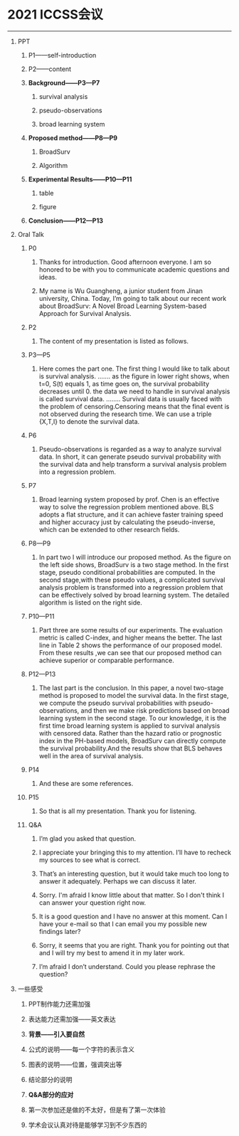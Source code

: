 # 2021 ICCSS会议
***
1.  PPT

    1.  P1——self-introduction

    2.  P2——content

    3.  **Background——P3—P7**

        1.  survival analysis

        2.  pseudo-observations

        3.  broad learning system

    4.  **Proposed method——P8—P9**

        1.  BroadSurv

        2.  Algorithm

    5.  **Experimental Results——P10—P11**

        1.  table

        2.  figure

    6.  **Conclusion——P12—P13**

2.  Oral Talk

    1.  P0

        1.  Thanks for introduction. Good afternoon everyone. I am so honored to
            be with you to communicate academic questions and ideas.

        2.  My name is Wu Guangheng, a junior student from Jinan university,
            China. Today, I’m going to talk about our recent work about
            BroadSurv: A Novel Broad Learning System-based Approach for Survival
            Analysis.

    2.  P2

        1.  The content of my presentation is listed as follows.

    3.  P3—P5

        1.  Here comes the part one. The first thing I would like to talk about
            is survival analysis. ....... as the figure in lower right shows,
            when t=0, S(t) equals 1, as time goes on, the survival probability
            decreases until 0. the data we need to handle in survival analysis
            is called survival data. ........ Survival data is usually faced
            with the problem of censoring.Censoring means that the final event
            is not observed during the research time. We can use a triple
            {X,T,I} to denote the survival data.

    4.  P6

        1.  Pseudo-observations is regarded as a way to analyze survival data.
            In short, it can generate pseudo survival probability with the
            survival data and help transform a survival analysis problem into a
            regression problem.

    5.  P7

        1.  Broad learning system proposed by prof. Chen is an effective way to
            solve the regression problem mentioned above. BLS adopts a flat
            structure, and it can achieve faster training speed and higher
            accuracy just by calculating the pseudo-inverse, which can be
            extended to other research fields.

    6.  P8—P9

        1.  In part two I will introduce our proposed method. As the figure on
            the left side shows, BroadSurv is a two stage method. In the first
            stage, pseudo conditional probabilities are computed. In the second
            stage,with these pseudo values, a complicated survival analysis
            problem is transformed into a regression problem that can be
            effectively solved by broad learning system. The detailed algorithm
            is listed on the right side.

    7.  P10—P11

        1.  Part three are some results of our experiments. The evaluation
            metric is called C-index, and higher means the better. The last line
            in Table 2 shows the performance of our proposed model. From these
            results ,we can see that our proposed method can achieve superior or
            comparable performance.

    8.  P12—P13

        1.  The last part is the conclusion. In this paper, a novel two-stage
            method is proposed to model the survival data. In the first stage,
            we compute the pseudo survival probabilities with
            pseudo-observations, and then we make risk predictions based on
            broad learning system in the second stage. To our knowledge, it is
            the first time broad learning system is applied to survival analysis
            with censored data. Rather than the hazard ratio or prognostic index
            in the PH-based models, BroadSurv can directly compute the survival
            probability.And the results show that BLS behaves well in the area
            of survival analysis.

    9.  P14

        1.  And these are some references.

    10. P15

        1.  So that is all my presentation. Thank you for listening.

    11. Q&A

        1.  I’m glad you asked that question.

        2.  I appreciate your bringing this to my attention. I’ll have to
            recheck my sources to see what is correct.

        3.  That’s an interesting question, but it would take much too long to
            answer it adequately. Perhaps we can discuss it later.

        4.  Sorry. I'm afraid I know little about that matter. So I don't think
            I can answer your question right now.

        5.  It is a good question and I have no answer at this moment. Can I
            have your e-mail so that I can email you my possible new findings
            later?

        6.  Sorry, it seems that you are right. Thank you for pointing out that
            and I will try my best to amend it in my later work.

        7.  I’m afraid I don’t understand. Could you please rephrase the
            question?

3.  一些感受

    1.  PPT制作能力还需加强

    2.  表达能力还需加强——英文表达

    3.  **背景——引入要自然**

    4.  公式的说明——每一个字符的表示含义

    5.  图表的说明——位置，强调突出等

    6.  结论部分的说明

    7.  **Q&A部分的应对**

    8.  第一次参加还是做的不太好，但是有了第一次体验

    9.  学术会议认真对待是能够学习到不少东西的
